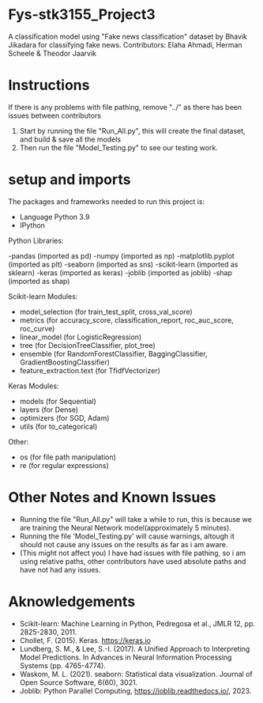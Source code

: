 # Fys-stk3155_Project3
A classification model using "Fake news classification" dataset by
Bhavik Jikadara for classifying fake news. Contributors: Elaha Ahmadi, Herman Scheele & Theodor Jaarvik


# Instructions 

If there is any problems with file pathing, remove "../" as there has been issues between contributors

1. Start by running the file "Run_All.py", this will create the final dataset, and build & save all the models
2. Then run the file "Model_Testing.py" to see our testing work.

# setup and imports
The packages and frameworks needed to run this project is: 

- Language Python 3.9
- IPython

Python Libraries:

-pandas (imported as pd)
-numpy (imported as np)
-matplotlib.pyplot (imported as plt)
-seaborn (imported as sns)
-scikit-learn (imported as sklearn)
-keras (imported as keras)
-joblib (imported as joblib)
-shap (imported as shap)

Scikit-learn Modules:

- model_selection (for train_test_split, cross_val_score)
- metrics (for accuracy_score, classification_report, roc_auc_score, roc_curve)
- linear_model (for LogisticRegression)
- tree (for DecisionTreeClassifier, plot_tree)
- ensemble (for RandomForestClassifier, BaggingClassifier, GradientBoostingClassifier)
- feature_extraction.text (for TfidfVectorizer)

Keras Modules:

- models (for Sequential)
- layers (for Dense)
- optimizers (for SGD, Adam)
- utils (for to_categorical)

Other:

- os (for file path manipulation)
- re (for regular expressions)

# Other Notes and Known Issues

- Running the file "Run_All.py" will take a while to run, this is because we are training the Neural Network model(approximately 5 minutes).
- Running the file 'Model_Testing.py' will cause warnings, altough it should not cause any issues on the results as far as i am aware.
- (This might not affect you) I have had issues with file pathing, so i am using relative paths, other contributors have used absolute paths and have not had any issues.

# Aknowledgements

- Scikit-learn: Machine Learning in Python, Pedregosa et al., JMLR 12, pp. 2825-2830, 2011.
- Chollet, F. (2015). Keras. https://keras.io
- Lundberg, S. M., & Lee, S.-I. (2017). A Unified Approach to Interpreting Model Predictions. In Advances in Neural Information Processing Systems (pp. 4765-4774).
- Waskom, M. L. (2021). seaborn: Statistical data visualization. Journal of Open Source Software, 6(60), 3021.
- Joblib: Python Parallel Computing, https://joblib.readthedocs.io/, 2023.

